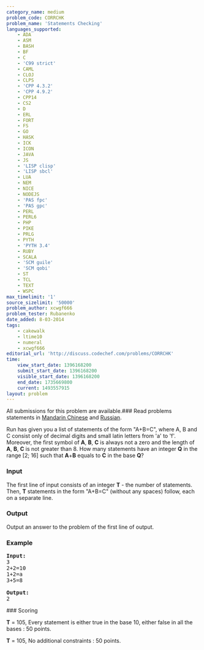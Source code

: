 ```yaml
---
category_name: medium
problem_code: CORRCHK
problem_name: 'Statements Checking'
languages_supported:
    - ADA
    - ASM
    - BASH
    - BF
    - C
    - 'C99 strict'
    - CAML
    - CLOJ
    - CLPS
    - 'CPP 4.3.2'
    - 'CPP 4.9.2'
    - CPP14
    - CS2
    - D
    - ERL
    - FORT
    - FS
    - GO
    - HASK
    - ICK
    - ICON
    - JAVA
    - JS
    - 'LISP clisp'
    - 'LISP sbcl'
    - LUA
    - NEM
    - NICE
    - NODEJS
    - 'PAS fpc'
    - 'PAS gpc'
    - PERL
    - PERL6
    - PHP
    - PIKE
    - PRLG
    - PYTH
    - 'PYTH 3.4'
    - RUBY
    - SCALA
    - 'SCM guile'
    - 'SCM qobi'
    - ST
    - TCL
    - TEXT
    - WSPC
max_timelimit: '1'
source_sizelimit: '50000'
problem_author: xcwgf666
problem_tester: Rubanenko‎
date_added: 8-03-2014
tags:
    - cakewalk
    - ltime10
    - numeral
    - xcwgf666
editorial_url: 'http://discuss.codechef.com/problems/CORRCHK'
time:
    view_start_date: 1396168200
    submit_start_date: 1396168200
    visible_start_date: 1396168200
    end_date: 1735669800
    current: 1493557915
layout: problem
---
```

All submissions for this problem are available.###  Read problems statements in [Mandarin Chinese](http://www.codechef.com/download/translated/LTIME10/mandarin/CORRCHK.pdf) and [Russian](http://www.codechef.com/download/translated/LTIME10/russian/CORRCHK.pdf).

Run has given you a list of statements of the form "A+B=C", where A, B and C consist only of decimal digits and small latin letters from 'a' to 'f'. Moreover, the first symbol of **A**, **B**, **C** is always not a zero and the length of **A**, **B**, **C** is not greater than 8. How many statements have an integer **Q** in the range \[2; 16\] such that **A**+**B** equals to **C** in the base **Q**?

### Input

The first line of input consists of an integer **T** - the number of statements. Then, **T** statements in the form "A+B=C" (without any spaces) follow, each on a separate line.

### Output

Output an answer to the problem of the first line of output.

### Example

<pre><b>Input:</b>
3
2+2=10
1+2=a
3+5=8

<b>Output:</b>
2
</pre>### Scoring

**T** = 105, Every statement is either true in the base 10, either false in all the bases : 50 points.

**T** = 105, No additional constraints : 50 points.
